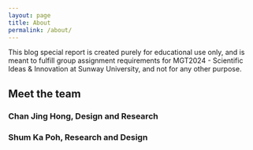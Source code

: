 ```yaml
---
layout: page
title: About
permalink: /about/
---
```


This blog special report is created purely for educational use only, and is meant to fulfill group assignment requirements for MGT2024 - Scientific Ideas & Innovation at Sunway University, and not for any other purpose.

<h2 id="heading2">Meet the team</h2>

<amp-img src="{{ site.baseurl }}assets/images/jh.jpg" width="760" height="508" layout="responsive" alt="" class="mb3"></amp-img>
<h3 id="heading3">Chan Jing Hong, Design and Research</h3>

<amp-img src="{{ site.baseurl }}assets/images/froyo.jpg" width="760" height="508" layout="responsive" alt="" class="mb3"></amp-img>
<h3 id="heading3">Shum Ka Poh, Research and Design</h3>

